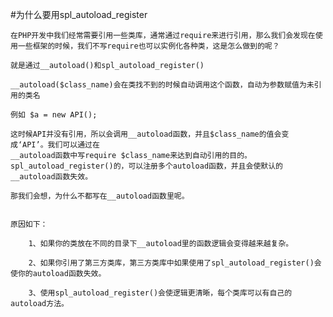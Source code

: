 #为什么要用spl_autoload_register

    在PHP开发中我们经常需要引用一些类库，通常通过require来进行引用，那么我们会发现在使用一些框架的时候，我们不写require也可以实例化各种类，这是怎么做到的呢？
    
    就是通过__autoload()和spl_autoload_register()
    
    __autoload($class_name)会在类找不到的时候自动调用这个函数，自动为参数赋值为未引用的类名
    
    例如 $a = new API();
    
    这时候API并没有引用，所以会调用__autoload函数，并且$class_name的值会变成‘API’。我们可以通过在
    __autoload函数中写require $class_name来达到自动引用的目的。
    spl_autoload_register()的，可以注册多个autoload函数，并且会使默认的__autoload函数失效。
    
    那我们会想，为什么不都写在__autoload函数里呢。
    
    
    原因如下：
    
        1、如果你的类放在不同的目录下__autoload里的函数逻辑会变得越来越复杂。
        
        2、如果你引用了第三方类库，第三方类库中如果使用了spl_autoload_register()会使你的autoload函数失效。
        
        3、使用spl_autoload_register()会使逻辑更清晰，每个类库可以有自己的autoload方法。